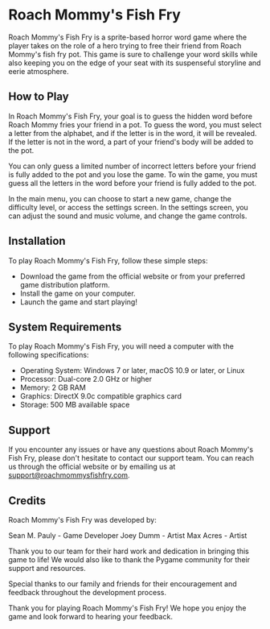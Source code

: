 # Roach Mommy's Fish Fry
Roach Mommy's Fish Fry is a sprite-based horror word game where the player takes on the role of a hero trying to free their friend from Roach Mommy's fish fry pot. This game is sure to challenge your word skills while also keeping you on the edge of your seat with its suspenseful storyline and eerie atmosphere. 

## How to Play
In Roach Mommy's Fish Fry, your goal is to guess the hidden word before Roach Mommy fries your friend in a pot. To guess the word, you must select a letter from the alphabet, and if the letter is in the word, it will be revealed. If the letter is not in the word, a part of your friend's body will be added to the pot.

You can only guess a limited number of incorrect letters before your friend is fully added to the pot and you lose the game. To win the game, you must guess all the letters in the word before your friend is fully added to the pot.

In the main menu, you can choose to start a new game, change the difficulty level, or access the settings screen. In the settings screen, you can adjust the sound and music volume, and change the game controls.

## Installation
To play Roach Mommy's Fish Fry, follow these simple steps:

- Download the game from the official website or from your preferred game distribution platform.
- Install the game on your computer.
- Launch the game and start playing!

## System Requirements
To play Roach Mommy's Fish Fry, you will need a computer with the following specifications:

* Operating System: Windows 7 or later, macOS 10.9 or later, or Linux
* Processor: Dual-core 2.0 GHz or higher
* Memory: 2 GB RAM
* Graphics: DirectX 9.0c compatible graphics card
* Storage: 500 MB available space

## Support 
If you encounter any issues or have any questions about Roach Mommy's Fish Fry, please don't hesitate to contact our support team. You can reach us through the official website or by emailing us at 
<span style="text-decoration: underline">support@roachmommysfishfry.com</span>.

## Credits
Roach Mommy's Fish Fry was developed by:

Sean M. Pauly - Game Developer
Joey Dumm - Artist
Max Acres - Artist

Thank you to our team for their hard work and dedication in bringing this game to life! We would also like to thank the Pygame community for their support and resources.

Special thanks to our family and friends for their encouragement and feedback throughout the development process.

Thank you for playing Roach Mommy's Fish Fry! We hope you enjoy the game and look forward to hearing your feedback.
